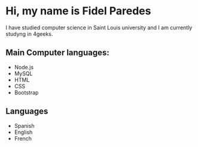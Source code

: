 # Hi, my name is Fidel Paredes
I have studied computer science in Saint Louis university and I am currently studyng in 4geeks.

## Main Computer languages:
- Node.js
- MySQL
- HTML
- CSS
- Bootstrap

## Languages 
- Spanish
- English
- French

